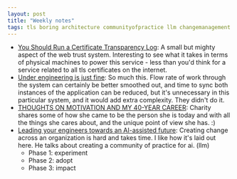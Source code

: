 ```yaml
---
layout: post
title: "Weekly notes"
tags: tls boring architecture communityofpractice llm changemanagement
---
```


* [You Should Run a Certificate Transparency Log](https://words.filippo.io/run-sunlight/): A small but mighty aspect of the web trust system. Interesting to see what it takes in terms of physical machines to power this service - less than you'd think for a service related to all tls certificates on the internet.
* [Under engineering is just fine](https://www.matthinchliffe.dev/2021/01/27/under-engineering-is-just-fine): So much this. Flow rate of work through the system can certainly be better smoothed out, and time to sync both instances of the application can be reduced, but it's unnecessary in this particular system, and it would add extra complexity. They didn't do it.
* [THOUGHTS ON MOTIVATION AND MY 40-YEAR CAREER](https://charity.wtf/2025/07/09/thoughts-on-motivation-and-my-40-year-career/): Charity shares some of how she came to be the person she is today and with all the things she cares about, and the unique point of view she has. :)
* [Leading your engineers towards an AI-assisted future](https://blog.thepete.net/blog/2025/06/26/leading-your-engineers-towards-an-ai-assisted-future/): Creating change across an organization is hard and takes time. I like how it's laid out here. He talks about creating a community of practice for ai. (llm)
  * Phase 1: experiment
  * Phase 2: adopt
  * Phase 3: impact
